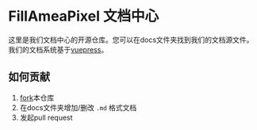 # FillAmeaPixel 文档中心

这里是我们文档中心的开源仓库。您可以在docs文件夹找到我们的文档源文件。我们的文档系统基于[vuepress](https://vuepress.vuejs.org/zh/)。

## 如何贡献

1. [fork](https://github.com/FillAmeaPixelNetWork/docs/fork)本仓库
2. 在docs文件夹增加/删改 `.md` 格式文档
3. 发起pull request